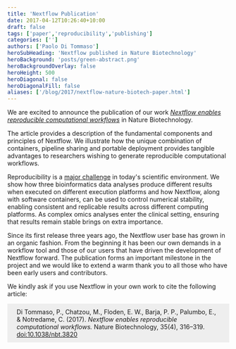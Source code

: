 ```yaml
---
title: 'Nextflow Publication'
date: 2017-04-12T10:26:40+10:00
draft: false
tags: ['paper','reproducibility','publishing']
categories: ['']
authors: ['Paolo Di Tommaso']
heroSubHeading: 'Nextflow published in Nature Biotechnology'
heroBackground: 'posts/green-abstract.png'
heroBackgroundOverlay: false
heroHeight: 500
heroDiagonal: false
heroDiagonalFill: false
aliases: ['/blog/2017/nextflow-nature-biotech-paper.html']
---
```


We are excited to announce the publication of our work *[Nextflow enables reproducible computational workflows](http://rdcu.be/qZVo)* in Nature Biotechnology.

The article provides a description of the fundamental components and principles of Nextflow.
We illustrate how the unique combination of containers, pipeline sharing and portable
deployment provides tangible advantages to researchers wishing to generate reproducible
computational workflows.

Reproducibility is a [major challenge](http://www.nature.com/news/reproducibility-1.17552)
in today's scientific environment. We show how three bioinformatics data analyses produce
different results when executed on different execution platforms and how Nextflow, along
with software containers, can be used to control numerical stability, enabling consistent
and replicable results across different computing platforms. As complex omics analyses
enter the clinical setting, ensuring that results remain stable brings on extra importance.

Since its first release three years ago, the Nextflow user base has grown in an organic fashion.
From the beginning it has been our own demands in a workflow tool and those of our users that
have driven the development of Nextflow forward. The publication forms an important milestone
in the project and we would like to extend a warm thank you to all those who have been early
users and contributors.

We kindly ask if you use Nextflow in your own work to cite the following article:

<div style='padding: 0.7em 1.5em; background-color: #eee'>
Di Tommaso, P., Chatzou, M., Floden, E. W., Barja, P. P., Palumbo, E., & Notredame, C. (2017).
<i>Nextflow enables reproducible computational workflows.</i> Nature Biotechnology, 35(4), 316–319.
<a href='http://www.nature.com/nbt/journal/v35/n4/full/nbt.3820.html'>doi:10.1038/nbt.3820</a>
</div>
